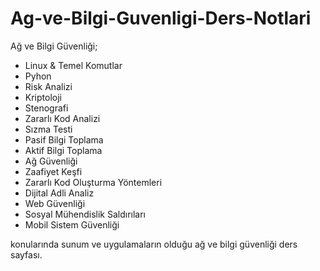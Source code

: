 # Ag-ve-Bilgi-Guvenligi-Ders-Notlari

Ağ ve Bilgi Güvenliği; 
* Linux & Temel Komutlar
* Pyhon
* Risk Analizi 
* Kriptoloji 
* Stenografi
* Zararlı Kod Analizi
* Sızma Testi
* Pasif Bilgi Toplama
* Aktif Bilgi Toplama
* Ağ Güvenliği
* Zaafiyet Keşfi
* Zararlı Kod Oluşturma Yöntemleri
* Dijital Adli Analiz
* Web Güvenliği
* Sosyal Mühendislik Saldırıları
* Mobil Sistem Güvenliği 

konularında sunum ve uygulamaların olduğu ağ ve bilgi güvenliği ders sayfası.
